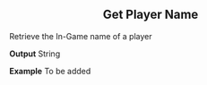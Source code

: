 <h2 style="text-align:center;"> Get Player Name</h2>

Retrieve the In-Game name of a player
<br>

**Output**
String
<br>

**Example**
To be added